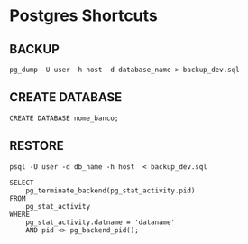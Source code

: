 # Postgres Shortcuts

## BACKUP
`pg_dump -U user -h host -d database_name > backup_dev.sql`
## CREATE DATABASE
`CREATE DATABASE nome_banco;`
## RESTORE
```
psql -U user -d db_name -h host  < backup_dev.sql

SELECT
    pg_terminate_backend(pg_stat_activity.pid)
FROM
    pg_stat_activity
WHERE
    pg_stat_activity.datname = 'dataname'
    AND pid <> pg_backend_pid();
```
